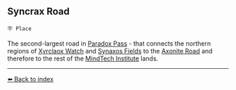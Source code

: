 ## Syncrax Road

`🪧 Place`

The second-largest road in [Paradox Pass](../refs/paradox_pass.md) - that connects the northern regions of [Xyrclaox Watch](../refs/xyrclaox_watch.md) and [Synaxos Fields](../refs/synaxos_fields.md) to the [Axonite Road](../refs/axonite_road.md) and therefore to the rest of the [MindTech Institute](../refs/mindtech_institute.md) lands.


----------
[⬅️ Back to index](../#7d60_s)